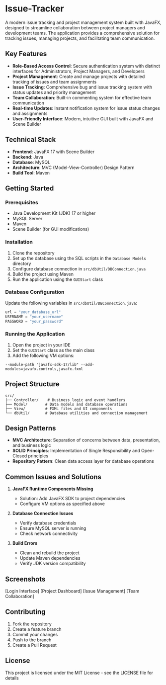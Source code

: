 # Issue-Tracker
A modern issue tracking and project management system built with JavaFX, designed to streamline collaboration between project managers and development teams. The application provides a comprehensive solution for tracking issues, managing projects, and facilitating team communication.

## Key Features
- **Role-Based Access Control**: Secure authentication system with distinct interfaces for Administrators, Project Managers, and Developers
- **Project Management**: Create and manage projects with detailed tracking of issues and team assignments
- **Issue Tracking**: Comprehensive bug and issue tracking system with status updates and priority management
- **Team Collaboration**: Built-in commenting system for effective team communication
- **Real-time Updates**: Instant notification system for issue status changes and assignments
- **User-Friendly Interface**: Modern, intuitive GUI built with JavaFX and Scene Builder

## Technical Stack
- **Frontend**: JavaFX 17 with Scene Builder
- **Backend**: Java
- **Database**: MySQL
- **Architecture**: MVC (Model-View-Controller) Design Pattern
- **Build Tool**: Maven

## Getting Started

### Prerequisites
- Java Development Kit (JDK) 17 or higher
- MySQL Server
- Maven
- Scene Builder (for GUI modifications)

### Installation
1. Clone the repository
2. Set up the database using the SQL scripts in the `Database Models` directory
3. Configure database connection in `src/dbUtil/DBConnection.java`
4. Build the project using Maven
5. Run the application using the `GUIStart` class

### Database Configuration
Update the following variables in `src/dbUtil/DBConnection.java`:
```java
url = "your_database_url"
USERNAME = "your_username"
PASSWORD = "your_password"
```

### Running the Application
1. Open the project in your IDE
2. Set the `GUIStart` class as the main class
3. Add the following VM options:
```
--module-path "javafx-sdk-17/lib" --add-modules=javafx.controls,javafx.fxml
```

## Project Structure
```
src/
├── Controller/    # Business logic and event handlers
├── Model/        # Data models and database operations
├── View/         # FXML files and UI components
└── dbUtil/       # Database utilities and connection management
```

## Design Patterns
- **MVC Architecture**: Separation of concerns between data, presentation, and business logic
- **SOLID Principles**: Implementation of Single Responsibility and Open-Closed principles
- **Repository Pattern**: Clean data access layer for database operations

## Common Issues and Solutions
1. **JavaFX Runtime Components Missing**
   - Solution: Add JavaFX SDK to project dependencies
   - Configure VM options as specified above

2. **Database Connection Issues**
   - Verify database credentials
   - Ensure MySQL server is running
   - Check network connectivity

3. **Build Errors**
   - Clean and rebuild the project
   - Update Maven dependencies
   - Verify JDK version compatibility

## Screenshots
[Login Interface]
[Project Dashboard]
[Issue Management]
[Team Collaboration]

## Contributing
1. Fork the repository
2. Create a feature branch
3. Commit your changes
4. Push to the branch
5. Create a Pull Request

## License
This project is licensed under the MIT License - see the LICENSE file for details



